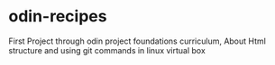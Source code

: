 # odin-recipes
First Project through odin project foundations curriculum, About Html structure and using git commands in linux virtual box 